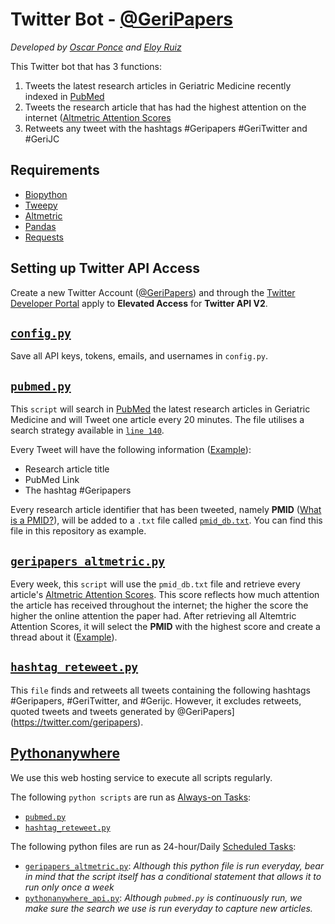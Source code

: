 # Twitter Bot - [@GeriPapers](https://twitter.com/geripapers) 
_Developed by [Oscar Ponce](https://twitter.com/PonceOJ) and [Eloy Ruiz](https://twitter.com/RuizEF)_


This Twitter bot that has 3 functions:
1. Tweets the latest research articles in Geriatric Medicine recently indexed in [PubMed](https://pubmed.ncbi.nlm.nih.gov)
2. Tweets the research article that has had the highest attention on the internet ([Altmetric Attention Scores](https://www.altmetric.com/about-altmetrics/what-are-altmetrics/)
3. Retweets any tweet with the hashtags #Geripapers #GeriTwitter and #GeriJC

## Requirements
- [Biopython](https://biopython.org)
- [Tweepy](https://www.tweepy.org)
- [Altmetric](https://pypi.org/project/altmetric/)
- [Pandas](https://pandas.pydata.org)
- [Requests](https://pypi.org/project/requests/)


  
## Setting up Twitter API Access
Create a new Twitter Account ([@GeriPapers](https://twitter.com/geripapers)) and through the [Twitter Developer Portal](https://developer.twitter.com/) apply to **Elevated Access** for **Twitter API V2**.

## [```config.py```](https://github.com/ponceoscarj/geripapers/blob/main/config.py)
Save all API keys, tokens, emails, and usernames in ```config.py```.


## [```pubmed.py```](https://github.com/ponceoscarj/geripapers/blob/main/pubmed.py)
This ```script``` will search in [PubMed](https://pubmed.ncbi.nlm.nih.gov) the latest research articles in Geriatric Medicine and will Tweet one article every 20 minutes. The file utilises a search strategy available in [```line 140```](https://github.com/ponceoscarj/geripapers/blob/48a101c7adf3eaffb97e41655690a3487b650d34/pubmed.py#L140). 

Every Tweet will have the following information ([Example](https://twitter.com/geripapers/status/1571766417753513987?s=20&t=WD5EIugTsibiIV21UT4Jtg)):
- Research article title 
- PubMed Link
- The hashtag #Geripapers

Every research article identifier that has been tweeted, namely **PMID** ([What is a PMID?](https://uwyo.libanswers.com/faq/176930)), will be added to a ```.txt``` file called [```pmid_db.txt```](https://github.com/ponceoscarj/geripapers/blob/main/pmid_db.txt). You can find this file in this repository as example.


## [```geripapers_altmetric.py```](https://github.com/ponceoscarj/geripapers/blob/main/geripapers_altmetric.py)
Every week, this ```script``` will use the ```pmid_db.txt``` file and retrieve every article's [Altmetric Attention Scores](https://www.altmetric.com/about-altmetrics/what-are-altmetrics/). This score reflects how much attention the article has received throughout the internet; the higher the score the higher the online attention the paper had. After retrieving all Altemtric Attention Scores, it will select the **PMID** with the highest score and create a thread about it ([Example](https://twitter.com/geripapers/status/1571382608289992704?s=20&t=WD5EIugTsibiIV21UT4Jtg)).


## [```hashtag_reteweet.py```](https://github.com/ponceoscarj/geripapers/blob/main/hashtag_reteweet.py)
This ```file``` finds and retweets all tweets containing the following hashtags #Geripapers, #GeriTwitter, and #Gerijc. However, it excludes retweets, quoted tweets and tweets generated by @GeriPapers](https://twitter.com/geripapers). 


## [Pythonanywhere](https://www.pythonanywhere.com/)
We use this web hosting service to execute all scripts regularly. 

The following ```python scripts``` are run as [Always-on Tasks](https://help.pythonanywhere.com/pages/AlwaysOnTasks/):
- [```pubmed.py```](https://github.com/ponceoscarj/geripapers/blob/main/pubmed.py)
- [```hashtag_reteweet.py```](https://github.com/ponceoscarj/geripapers/blob/main/hashtag_reteweet.py)

The following python files are run as 24-hour/Daily [Scheduled Tasks](https://help.pythonanywhere.com/pages/ScheduledTasks/):
- [```geripapers_altmetric.py```](https://github.com/ponceoscarj/geripapers/blob/main/geripapers_altmetric.py): _Although this python file is run everyday, bear in mind that the script itself has a conditional statement that allows it to run only once a week_
- [```pythonanywhere_api.py```](https://github.com/ponceoscarj/geripapers/blob/main/pythonanywhere_api.py): _Although ```pubmed.py``` is continuously run, we make sure the search we use is run everyday to capture new articles._

